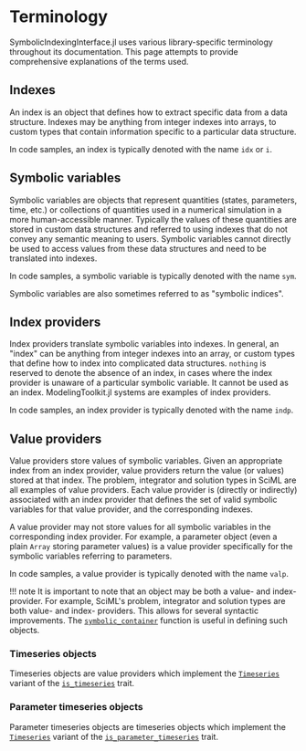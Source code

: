 # Terminology

SymbolicIndexingInterface.jl uses various library-specific terminology throughout its
documentation. This page attempts to provide comprehensive explanations of the terms
used.

## Indexes

An index is an object that defines how to extract specific data from a data structure.
Indexes may be anything from integer indexes into arrays, to custom types that contain
information specific to a particular data structure.

In code samples, an index is typically denoted with the name `idx` or `i`.

## Symbolic variables

Symbolic variables are objects that represent quantities (states, parameters, time, etc.)
or collections of quantities used in a numerical simulation in a more human-accessible
manner. Typically the values of these quantities are stored in custom data structures
and referred to using indexes that do not convey any semantic meaning to users. Symbolic
variables cannot directly be used to access values from these data structures and need
to be translated into indexes.

In code samples, a symbolic variable is typically denoted with the name `sym`.

Symbolic variables are also sometimes referred to as "symbolic indices".

## Index providers

Index providers translate symbolic variables into indexes. In general, an "index" can
be anything from integer indexes into an array, or custom types that define how to
index into complicated data structures. `nothing` is reserved to denote the absence of
an index, in cases where the index provider is unaware of a particular symbolic variable.
It cannot be used as an index. ModelingToolkit.jl systems are examples of index providers.

In code samples, an index provider is typically denoted with the name `indp`.

## Value providers

Value providers store values of symbolic variables. Given an appropriate index from an
index provider, value providers return the value (or values) stored at that index. The
problem, integrator and solution types in SciML are all examples of value providers.
Each value provider is (directly or indirectly) associated with an index provider that
defines the set of valid symbolic variables for that value provider, and the corresponding
indexes.

A value provider may not store values for all symbolic variables in the corresponding index
provider. For example, a parameter object (even a plain `Array` storing parameter values)
is a value provider specifically for the symbolic variables referring to parameters.

In code samples, a value provider is typically denoted with the name `valp`.

!!! note
    It is important to note that an object may be both a value- and index- provider. For
    example, SciML's problem, integrator and solution types are both value- and index-
    providers. This allows for several syntactic improvements. The [`symbolic_container`](@ref)
    function is useful in defining such objects.

### Timeseries objects

Timeseries objects are value providers which implement the [`Timeseries`](@ref) variant of
the [`is_timeseries`](@ref) trait.

### Parameter timeseries objects

Parameter timeseries objects are timeseries objects which implement the
[`Timeseries`](@ref) variant of the [`is_parameter_timeseries`](@ref) trait.
